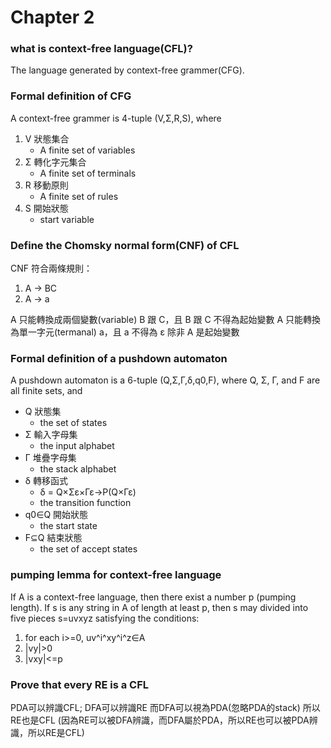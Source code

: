 Chapter 2
===
### what is context-free language(CFL)?
The language generated by context-free grammer(CFG).

### Formal definition of CFG
A context-free grammer is 4-tuple (V,Σ,R,S), where 
1. V 狀態集合
    - A finite set of variables
2. Σ 轉化字元集合
    - A finite set of terminals
3. R 移動原則
    - A finite set of rules
4. S 開始狀態
    - start variable

### Define the Chomsky normal form(CNF) of CFL
CNF 符合兩條規則：
1. A → BC
2. A → a

A 只能轉換成兩個變數(variable) B 跟 C，且 B 跟 C 不得為起始變數
A 只能轉換為單一字元(termanal) a，且 a 不得為 ε 除非 A 是起始變數

### Formal definition of a pushdown automaton
A pushdown automaton is a 6-tuple (Q,Σ,Γ,δ,q0,F), where Q, Σ, Γ, and F are all finite sets, and 
- Q 狀態集
    - the set of states
- Σ 輸入字母集
    - the input alphabet
- Γ 堆疊字母集
    - the stack alphabet
- δ 轉移函式
    - δ = Q×Σε×Γε→P(Q×Γε)
    - the transition function
- q0∈Q 開始狀態
    - the start state
- F⊆Q 結束狀態
    - the set of accept states

### pumping lemma for context-free language
If A is a context-free language, then there exist a number p (pumping length).
If s is any string in A of length at least p, then s may divided into five pieces s=uvxyz satisfying the conditions:
1. for each i>=0, uv^i^xy^i^z∈A
2. |vy|>0
3. |vxy|<=p

### Prove that every RE is a CFL
PDA可以辨識CFL; DFA可以辨識RE
而DFA可以視為PDA(忽略PDA的stack)
所以RE也是CFL
(因為RE可以被DFA辨識，而DFA屬於PDA，所以RE也可以被PDA辨識，所以RE是CFL)
